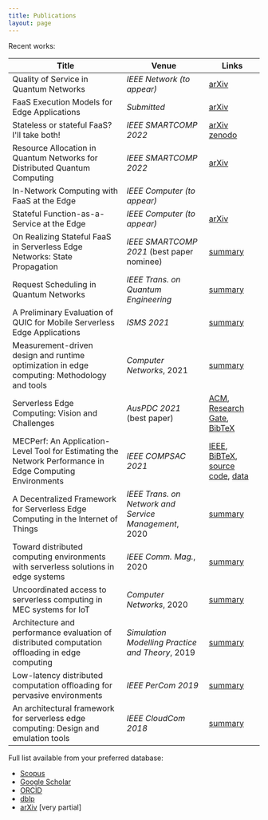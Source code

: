 ```yaml
---
title: Publications
layout: page
---
```


Recent works:

| Title | Venue | Links |
| ----- | ----- | ----- |
| Quality of Service in Quantum Networks | _IEEE Network (to appear)_ | [arXiv](https://arxiv.org/abs/2204.09538) |
| FaaS Execution Models for Edge Applications | _Submitted_ | [arXiv](https://arxiv.org/abs/2111.06595) |
| Stateless or stateful FaaS? I'll take both! | _IEEE SMARTCOMP 2022_ | [arXiv](https://arxiv.org/abs/2203.06385) [zenodo](https://doi.org/10.5281/zenodo.6839547) |
| Resource Allocation in Quantum Networks for Distributed Quantum Computing | _IEEE SMARTCOMP 2022_ | [arXiv](https://arxiv.org/abs/2203.05844) |
| In-Network Computing with FaaS at the Edge | _IEEE Computer (to appear)_ | |
| Stateful Function-as-a-Service at the Edge | _IEEE Computer (to appear)_ | [arXiv](https://arxiv.org/abs/2109.15040) |
| On Realizing Stateful FaaS in Serverless Edge Networks: State Propagation | _IEEE SMARTCOMP 2021_ (best paper nominee) | [summary](statefulfaas.md) |
| Request Scheduling in Quantum Networks | _IEEE Trans. on Quantum Engineering_ | [summary](tqe2021.md) |
| A Preliminary Evaluation of QUIC for Mobile Serverless Edge Applications | _ISMS 2021_ | [summary](isms2021.md) |
| Measurement-driven design and runtime optimization in edge computing: Methodology and tools | _Computer Networks_, 2021 | [summary](mecperf.md) |
| Serverless Edge Computing: Vision and Challenges | _AusPDC 2021_ (best paper) | [ACM](https://dl.acm.org/doi/10.1145/3437378.3444367), [Research Gate](https://www.researchgate.net/publication/347513802_Serverless_Edge_Computing_Vision_and_Challenges), [BibTeX](bib/auspdc2021.bib) |
| MECPerf: An Application-Level Tool for Estimating the Network Performance in Edge Computing Environments | _IEEE COMPSAC 2021_ | [IEEE](https://ieeexplore.ieee.org/abstract/document/9202841), [BiBTeX](bib/compsac20.bib), [source code](https://github.com/MECPerf/MECPerf), [data](https://zenodo.org/record/3767097#.X-nWEelKjWc)|
| A Decentralized Framework for Serverless Edge Computing in the Internet of Things | _IEEE Trans. on Network and Service Management_, 2020 | [summary](cloudcom2018.md) |
| Toward distributed computing environments with serverless solutions in edge systems | _IEEE Comm. Mag._, 2020 | [summary](serverless-etsi.md) |
| Uncoordinated access to serverless computing in MEC systems for IoT | _Computer Networks_, 2020 | [summary](uncoord.md) |
| Architecture and performance evaluation of distributed computation offloading in edge computing | _Simulation Modelling Practice and Theory_, 2019 | [summary](simpat.md) |
| Low-latency distributed computation offloading for pervasive environments | _IEEE PerCom 2019_ | [summary](percom2019.md)
| An architectural framework for serverless edge computing: Design and emulation tools | _IEEE CloudCom 2018_ | [summary](cloudcom2018.md) |

Full list available from your preferred database:

- [Scopus](https://www.scopus.com/authid/detail.uri?authorId=22033885800)
- [Google Scholar](https://scholar.google.it/citations?user=sTVmHWUAAAAJ)
- [ORCID](https://orcid.org/0000-0003-4503-4223)
- [dblp](https://dblp.org/pers/hd/c/Cicconetti:Claudio)
- [arXiv](http://arxiv.org/a/cicconetti_c_1) [very partial]
